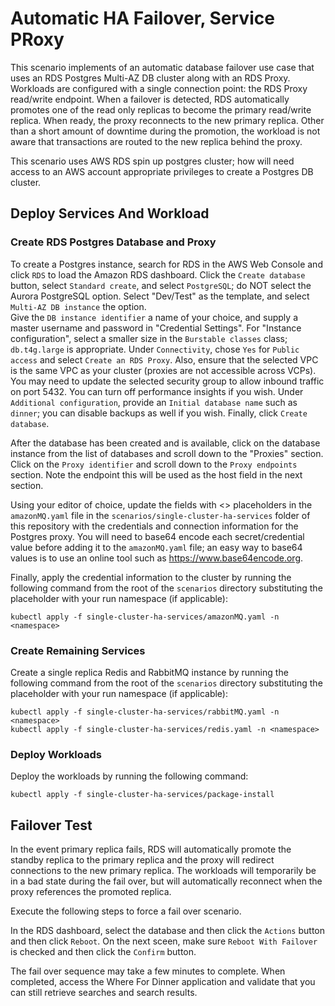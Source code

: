 # Automatic HA Failover, Service PRoxy

This scenario implements of an automatic database failover use case that uses an RDS Postgres Multi-AZ DB cluster along with an RDS Proxy.  Workloads are
configured with a single connection point: the RDS Proxy read/write endpoint.  When a failover is detected, RDS automatically promotes one of the read only replicas to
become the primary read/write replica.  When ready, the proxy reconnects to the new primary replica.  Other than a short amount of downtime during the promotion, the
workload is not aware that transactions are routed to the new replica behind the proxy.

This scenario uses AWS RDS  spin up postgres cluster; how will need access to an AWS account appropriate privileges to create a Postgres DB cluster.

## Deploy Services And Workload

### Create RDS Postgres Database and Proxy

To create a Postgres instance, search for RDS in the AWS Web Console and click `RDS` to load the Amazon RDS dashboard. 
Click the `Create database` button, select `Standard create`, and select `PostgreSQL`; do NOT select the Aurora PostgreSQL option.
Select "Dev/Test" as the template, and select `Multi-AZ DB instance` the option.  
Give the `DB instance identifier` a name of your choice, and supply a master username and password in "Credential Settings". 
For "Instance configuration", select a smaller size in the `Burstable classes` class; `db.t4g.large` is appropriate. 
Under `Connectivity`, chose `Yes` for `Public access` and select `Create an RDS Proxy`.  Also, ensure that the selected VPC is the same VPC
as your cluster (proxies are not accessible across VCPs).  You may need to update the selected security group to allow inbound traffic on port 5432.
You can turn off performance insights if you wish. Under `Additional configuration`, provide an `Initial database name` such as `dinner`; 
you can disable backups as well if you wish. Finally, click `Create database`.

After the database has been created and is available, click on the database instance from the list of databases and scroll down to the "Proxies" section. 
Click on the `Proxy identifier` and scroll down to the `Proxy endpoints` section.  Note the endpoint this will be used as the host field in the next section.

Using your editor of choice, update the fields with <> placeholders in the `amazonMQ.yaml` file in the `scenarios/single-cluster-ha-services` folder
of this repository with the credentials and connection information for the Postgres proxy. You will need to base64 encode each secret/credential value 
before adding it to the `amazonMQ.yaml` file; an easy way to base64 values is to use an online tool such as https://www.base64encode.org.

Finally, apply the credential information to the cluster by running the following 
command from the root of the `scenarios` directory substituting the <namepspace> placeholder with your run namespace (if applicable):

```
kubectl apply -f single-cluster-ha-services/amazonMQ.yaml -n <namespace>
```

### Create Remaining Services

Create a single replica Redis and RabbitMQ instance by running the following 
command from the root of the `scenarios` directory substituting the <namepspace> placeholder with your run namespace (if applicable):

```
kubectl apply -f single-cluster-ha-services/rabbitMQ.yaml -n <namespace>
kubectl apply -f single-cluster-ha-services/redis.yaml -n <namespace>
```

### Deploy Workloads

Deploy the workloads by running the following command:

```
kubectl apply -f single-cluster-ha-services/package-install
```

## Failover Test

In the event primary replica fails, RDS will automatically promote the standby replica to the primary replica and the proxy will redirect connections to the new 
primary replica.  The workloads will temporarily be in a bad state during the fail over, but will automatically reconnect when the proxy references the 
promoted replica.

Execute the following steps to force a fail over scenario.

In the RDS dashboard, select the database and then click the `Actions` button and then click `Reboot`.  On the next sceen, make sure
`Reboot With Failover` is checked and then click the `Confirm` button.


The fail over sequence may take a few minutes to complete.  When completed, access the Where For Dinner application and validate that you can 
still retrieve searches and search results.